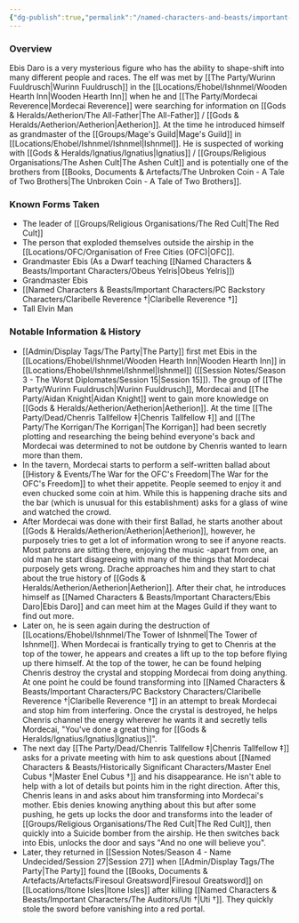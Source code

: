 ```yaml
---
{"dg-publish":true,"permalink":"/named-characters-and-beasts/important-characters/ebis-daro/","tags":["NPC","Important"],"noteIcon":""}
---
```



### Overview
Ebis Daro is a very mysterious figure who has the ability to shape-shift into many different people and races. The elf was met by [[The Party/Wurinn Fuuldrusch\|Wurinn Fuuldrusch]] in the [[Locations/Ehobel/Ishnmel/Wooden Hearth Inn\|Wooden Hearth Inn]] when he and [[The Party/Mordecai Reverence\|Mordecai Reverence]] were searching for information on [[Gods & Heralds/Aetherion/The All-Father\|The All-Father]] / [[Gods & Heralds/Aetherion/Aetherion\|Aetherion]]. At the time he introduced himself as grandmaster of the [[Groups/Mage's Guild\|Mage's Guild]] in [[Locations/Ehobel/Ishnmel/Ishnmel\|Ishnmel]]. He is suspected of working with [[Gods & Heralds/Ignatius/Ignatius\|Ignatius]] / [[Groups/Religious Organisations/The Ashen Cult\|The Ashen Cult]] and is potentially one of the brothers from [[Books, Documents & Artefacts/The Unbroken Coin - A Tale of Two Brothers\|The Unbroken Coin - A Tale of Two Brothers]].

### Known Forms Taken
- The leader of [[Groups/Religious Organisations/The Red Cult\|The Red Cult]]
- The person that exploded themselves outside the airship in the [[Locations/OFC/Organisation of Free Cities (OFC)\|OFC]].
- Grandmaster Ebis (As a Dwarf teaching [[Named Characters & Beasts/Important Characters/Obeus Yelris\|Obeus Yelris]])
- Grandmaster Ebis 
- [[Named Characters & Beasts/Important Characters/PC Backstory Characters/Claribelle Reverence †\|Claribelle Reverence †]]
- Tall Elvin Man

### Notable Information & History 
- [[Admin/Display Tags/The Party\|The Party]] first met Ebis in the [[Locations/Ehobel/Ishnmel/Wooden Hearth Inn\|Wooden Hearth Inn]] in [[Locations/Ehobel/Ishnmel/Ishnmel\|Ishnmel]] ([[Session Notes/Season 3 - The Worst Diplomates/Session 15\|Session 15]]). The group of [[The Party/Wurinn Fuuldrusch\|Wurinn Fuuldrusch]], Mordecai and [[The Party/Aidan Knight\|Aidan Knight]] went to gain more knowledge on [[Gods & Heralds/Aetherion/Aetherion\|Aetherion]]. At the time [[The Party/Dead/Chenris Tallfellow ‡\|Chenris Tallfellow ‡]] and [[The Party/The Korrigan/The Korrigan\|The Korrigan]] had been secretly plotting and researching the being behind everyone's back and Mordecai was determined to not be outdone by Chenris wanted to learn more than them. 
- In the tavern, Mordecai starts to perform a self-written ballad about [[History & Events/The War for the OFC's Freedom\|The War for the OFC's Freedom]] to whet their appetite. People seemed to enjoy it and even chucked some coin at him. While this is happening drache sits and the bar (which is unusual for this establishment) asks for a glass of wine and watched the crowd. 
- After Mordecai was done with their first Ballad, he starts another about [[Gods & Heralds/Aetherion/Aetherion\|Aetherion]], however, he purposely tries to get a lot of information wrong to see if anyone reacts. Most patrons are sitting there, enjoying the music -apart from one, an old man he start disagreeing with many of the things that Mordecai purposely gets wrong. Drache approaches him and they start to chat about the true history of [[Gods & Heralds/Aetherion/Aetherion\|Aetherion]]. After their chat, he introduces himself as [[Named Characters & Beasts/Important Characters/Ebis Daro\|Ebis Daro]] and can meet him at the Mages Guild if they want to find out more. 
- Later on, he is seen again during the destruction of [[Locations/Ehobel/Ishnmel/The Tower of Ishnmel\|The Tower of Ishnmel]]. When Mordecai is frantically trying to get to Chenris at the top of the tower, he appears and creates a lift up to the top before flying up there himself. At the top of the tower, he can be found helping Chenris destroy the crystal and stopping Mordecai from doing anything. At one point he could be found transforming into [[Named Characters & Beasts/Important Characters/PC Backstory Characters/Claribelle Reverence †\|Claribelle Reverence †]] in an attempt to break Mordecai and stop him from interfering. Once the crystal is destroyed, he helps Chenris channel the energy wherever he wants it and secretly tells Mordecai, "You've done a great thing for [[Gods & Heralds/Ignatius/Ignatius\|Ignatius]]". 
- The next day [[The Party/Dead/Chenris Tallfellow ‡\|Chenris Tallfellow ‡]] asks for a private meeting with him to ask questions about [[Named Characters & Beasts/Historically Significant  Characters/Master Enel Cubus †\|Master Enel Cubus †]] and his disappearance. He isn't able to help with a lot of details but points him in the right direction. After this, Chenris leans in and asks about him transforming into Mordecai's mother. Ebis denies knowing anything about this but after some pushing, he gets up locks the door and transforms into the leader of [[Groups/Religious Organisations/The Red Cult\|The Red Cult]], then quickly into a Suicide bomber from the airship. He then switches back into Ebis, unlocks the door and says "And no one will believe you".
- Later, they returned in [[Session Notes/Season 4 - Name Undecided/Session 27\|Session 27]] when [[Admin/Display Tags/The Party\|The Party]] found the [[Books, Documents & Artefacts/Artefacts/Firesoul Greatsword\|Firesoul Greatsword]] on [[Locations/Itone Isles\|Itone Isles]] after killing [[Named Characters & Beasts/Important Characters/The Auditors/Uti †\|Uti †]]. They quickly stole the sword before vanishing into a red portal.